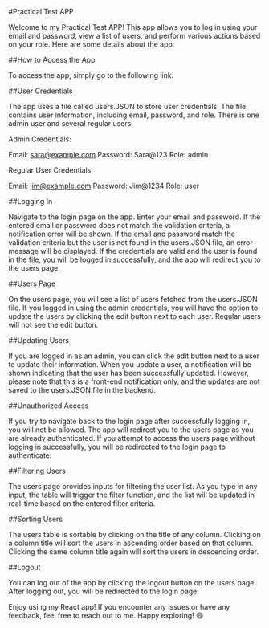 #Practical Test APP

Welcome to my Practical Test APP! This app allows you to log in using your email and password, view a list of users, and perform various actions based on your role. Here are some details about the app:

##How to Access the App

To access the app, simply go to the following link:

##User Credentials

The app uses a file called users.JSON to store user credentials. The file contains user information, including email, password, and role. There is one admin user and several regular users.

Admin Credentials:

Email: sara@example.com
Password: Sara@123
Role: admin

Regular User Credentials:

Email: jim@example.com
Password: Jim@1234
Role: user

##Logging In

Navigate to the login page on the app.
Enter your email and password.
If the entered email or password does not match the validation criteria, a notification error will be shown.
If the email and password match the validation criteria but the user is not found in the users.JSON file, an error message will be displayed.
If the credentials are valid and the user is found in the file, you will be logged in successfully, and the app will redirect you to the users page.

##Users Page

On the users page, you will see a list of users fetched from the users.JSON file. If you logged in using the admin credentials, you will have the option to update the users by clicking the edit button next to each user. Regular users will not see the edit button.

##Updating Users

If you are logged in as an admin, you can click the edit button next to a user to update their information.
When you update a user, a notification will be shown indicating that the user has been successfully updated. However, please note that this is a front-end notification only, and the updates are not saved to the users.JSON file in the backend.

##Unauthorized Access

If you try to navigate back to the login page after successfully logging in, you will not be allowed. The app will redirect you to the users page as you are already authenticated.
If you attempt to access the users page without logging in successfully, you will be redirected to the login page to authenticate.

##Filtering Users

The users page provides inputs for filtering the user list. As you type in any input, the table will trigger the filter function, and the list will be updated in real-time based on the entered filter criteria.

##Sorting Users

The users table is sortable by clicking on the title of any column. Clicking on a column title will sort the users in ascending order based on that column. Clicking the same column title again will sort the users in descending order.

##Logout

You can log out of the app by clicking the logout button on the users page. After logging out, you will be redirected to the login page.

Enjoy using my React app! If you encounter any issues or have any feedback, feel free to reach out to me. Happy exploring! 😄
